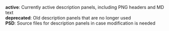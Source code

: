 **active**: Currently active description panels, including PNG headers and MD text  
**deprecated**: Old description panels that are no longer used  
**PSD**: Source files for description panels in case modification is needed